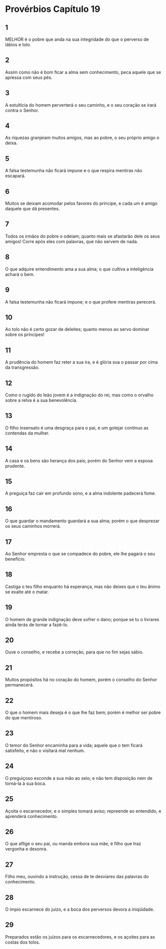 # Provérbios Capítulo 19

## 1
MELHOR é o pobre que anda na sua integridade do que o perverso de lábios e tolo.

## 2
Assim como não é bom ficar a alma sem conhecimento, peca aquele que se apressa com seus pés.

## 3
A estultícia do homem perverterá o seu caminho, e o seu coração se irará contra o Senhor.

## 4
As riquezas granjeiam muitos amigos, mas ao pobre, o seu próprio amigo o deixa.

## 5
A falsa testemunha não ficará impune e o que respira mentiras não escapará.

## 6
Muitos se deixam acomodar pelos favores do príncipe, e cada um é amigo daquele que dá presentes.

## 7
Todos os irmãos do pobre o odeiam; quanto mais se afastarão dele os seus amigos! Corre após eles com palavras, que não servem de nada.

## 8
O que adquire entendimento ama a sua alma; o que cultiva a inteligência achará o bem.

## 9
A falsa testemunha não ficará impune; e o que profere mentiras perecerá.

## 10
Ao tolo não é certo gozar de deleites; quanto menos ao servo dominar sobre os príncipes!

## 11
A prudência do homem faz reter a sua ira, e é glória sua o passar por cima da transgressão.

## 12
Como o rugido do leão jovem é a indignação do rei, mas como o orvalho sobre a relva é a sua benevolência.

## 13
O filho insensato é uma desgraça para o pai, e um gotejar contínuo as contendas da mulher.

## 14
A casa e os bens são herança dos pais; porém do Senhor vem a esposa prudente.

## 15
A preguiça faz cair em profundo sono, e a alma indolente padecerá fome.

## 16
O que guardar o mandamento guardará a sua alma; porém o que desprezar os seus caminhos morrerá.

## 17
Ao Senhor empresta o que se compadece do pobre, ele lhe pagará o seu benefício.

## 18
Castiga o teu filho enquanto há esperança, mas não deixes que o teu ânimo se exalte até o matar.

## 19
O homem de grande indignação deve sofrer o dano; porque se tu o livrares ainda terás de tornar a fazê-lo.

## 20
Ouve o conselho, e recebe a correção, para que no fim sejas sábio.

## 21
Muitos propósitos há no coração do homem, porém o conselho do Senhor permanecerá.

## 22
O que o homem mais deseja é o que lhe faz bem; porém é melhor ser pobre do que mentiroso.

## 23
O temor do Senhor encaminha para a vida; aquele que o tem ficará satisfeito, e não o visitará mal nenhum.

## 24
O preguiçoso esconde a sua mão ao seio; e não tem disposição nem de torná-la à sua boca.

## 25
Açoita o escarnecedor, e o simples tomará aviso; repreende ao entendido, e aprenderá conhecimento.

## 26
O que aflige o seu pai, ou manda embora sua mãe, é filho que traz vergonha e desonra.

## 27
Filho meu, ouvindo a instrução, cessa de te desviares das palavras do conhecimento.

## 28
O ímpio escarnece do juízo, e a boca dos perversos devora a iniqüidade.

## 29
Preparados estão os juízos para os escarnecedores, e os açoites para as costas dos tolos.

